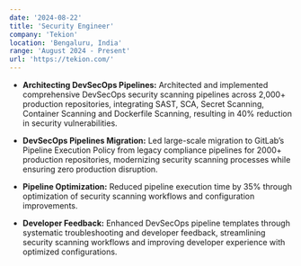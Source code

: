 ```yaml
---
date: '2024-08-22'
title: 'Security Engineer'
company: 'Tekion'
location: 'Bengaluru, India'
range: 'August 2024 - Present'
url: 'https://tekion.com/'
---
```


- **Architecting DevSecOps Pipelines:** Architected and implemented comprehensive DevSecOps security scanning pipelines across 2,000+ production repositories, integrating SAST, SCA, Secret Scanning, Container Scanning and Dockerfile Scanning, resulting in 40% reduction in security vulnerabilities.

- **DevSecOps Pipelines Migration:** Led large-scale migration to GitLab’s Pipeline Execution Policy from legacy compliance pipelines for 2000+ production repositories, modernizing security scanning processes while ensuring zero production disruption.

- **Pipeline Optimization:** Reduced pipeline execution time by 35% through optimization of security scanning workflows and configuration improvements.

- **Developer Feedback:** Enhanced DevSecOps pipeline templates through systematic troubleshooting and developer feedback, streamlining security scanning workflows and improving developer experience with optimized configurations.
